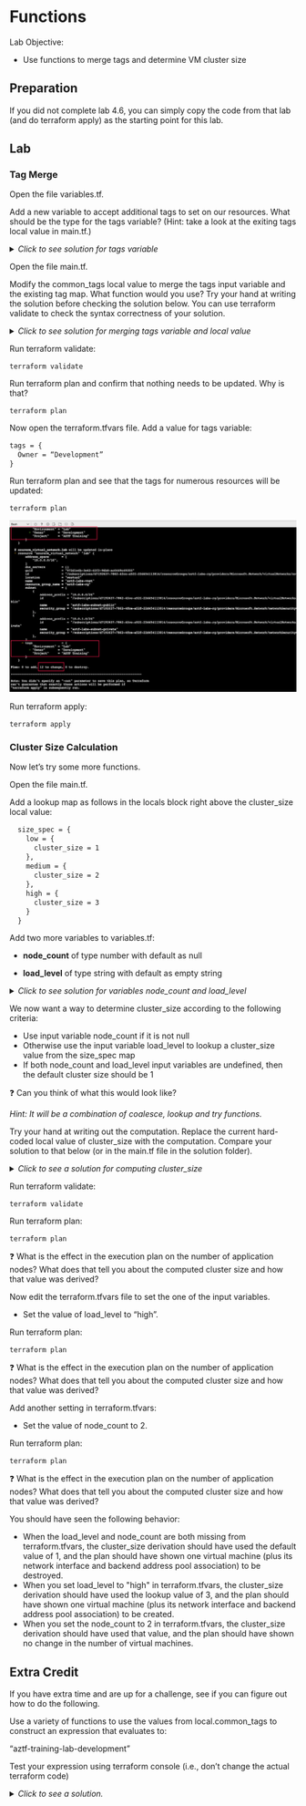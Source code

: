 # Functions

Lab Objective:
- Use functions to merge tags and determine VM cluster size

## Preparation

If you did not complete lab 4.6, you can simply copy the code from that lab (and do terraform apply) as the starting point for this lab.

## Lab

### Tag Merge

Open the file variables.tf.

Add a new variable to accept additional tags to set on our resources.  What should be the type for the tags variable?  (Hint: take a look at the exiting tags local value in main.tf.)

<details>

 _<summary>Click to see solution for tags variable</summary>_

```
variable "tags" {
  type = map(string)
  default = {}
}
```
</details>

Open the file main.tf.

Modify the common_tags local value to merge the tags input variable and the existing tag map.  What function would you use?  Try your hand at writing the solution before checking the solution below.  You can use terraform validate to check the syntax correctness of your solution.

<details>

 _<summary>Click to see solution for merging tags variable and local value</summary>_

```
  common_tags = merge(var.tags,{
    Environment = "Lab"
    Project     = "AZTF Training"
  })
```
</details>

Run terraform validate:
```
terraform validate
```

Run terraform plan and confirm that nothing needs to be updated.  Why is that?
```
terraform plan
```

Now open the terraform.tfvars file.  Add a value for tags variable:
```
tags = {
  Owner = “Development”
}
```

Run terraform plan and see that the tags for numerous resources will be updated:
```
terraform plan
```

![Terraform Plan - Add value for Owner and merge tags](./images/tf-plan-merge-2.png "Terraform Plan - Add value for Owner and merge tags")

Run terraform apply:
```
terraform apply
```

### Cluster Size Calculation

Now let’s try some more functions.

Open the file main.tf.

Add a lookup map as follows in the locals block right above the cluster_size local value:

```
  size_spec = {
    low = {
      cluster_size = 1
    },
    medium = {
      cluster_size = 2
    },
    high = {
      cluster_size = 3
    }
  }
```

Add two more variables to variables.tf:

* **node_count** of type number with default as null

* **load_level** of type string with default as empty string

<details>

 _<summary>Click to see solution for variables node_count and load_level</summary>_

```
variable "node_count" {
  type = number
  default = null
}

variable "load_level" {
  type = string
  default = ""
}
```
</details>

We now want a way to determine cluster_size according to the following criteria:
*	Use input variable node_count if it is not null
*	Otherwise use the input variable load_level to lookup a cluster_size value from the size_spec map
*	If both node_count and load_level input variables are undefined, then the default cluster size should be 1

:question: Can you think of what this would look like?

*Hint: It will be a combination of coalesce, lookup and try functions.*

Try your hand at writing out the computation.  Replace the current hard-coded local value of cluster_size with the computation.  Compare your solution to that below (or in the main.tf file in the solution folder).

<details>

 _<summary>Click to see a solution for computing cluster_size</summary>_

```
  cluster_size = try(coalesce(var.node_count, lookup(local.size_spec,var.load_level).cluster_size), 1)
```
</details>

Run terraform validate:
```
terraform validate
```

Run terraform plan:
```
terraform plan
```

:question: What is the effect in the execution plan on the number of application nodes? What does that tell you about the computed cluster size and how that value was derived?

Now edit the terraform.tfvars file to set the one of the input variables.

* Set the value of load_level to “high”.

Run terraform plan:
```
terraform plan
```

:question: What is the effect in the execution plan on the number of application nodes? What does that tell you about the computed cluster size and how that value was derived?

Add another setting in terraform.tfvars:

* Set the value of node_count to 2.

Run terraform plan:
```
terraform plan
```

:question: What is the effect in the execution plan on the number of application nodes? What does that tell you about the computed cluster size and how that value was derived?

You should have seen the following behavior:
* When the load_level and node_count are both missing from terraform.tfvars, the cluster_size derivation should have used the default value of 1, and the plan should have shown one virtual machine (plus its network interface and backend address pool association) to be destroyed.
* When you set load_level to "high" in terraform.tfvars, the cluster_size derivation should have used the lookup value of 3, and the plan should have shown one virtual machine (plus its network interface and backend address pool association) to be created.
* When you set the node_count to 2 in terraform.tfvars, the cluster_size derivation should have used that value, and the plan should have shown no change in the number of virtual machines.

## Extra Credit

If you have extra time and are up for a challenge, see if you can figure out how to do the following.

Use a variety of functions to use the values from local.common_tags to construct an expression that evaluates to:

“aztf-training-lab-development”

Test your expression using terraform console (i.e., don’t change the actual terraform code)

<details>

 _<summary>Click to see a solution.</summary>_

![Terraform console extra credit](./images/tf-console-extra.png "Terraform console extra credit")
</details>
